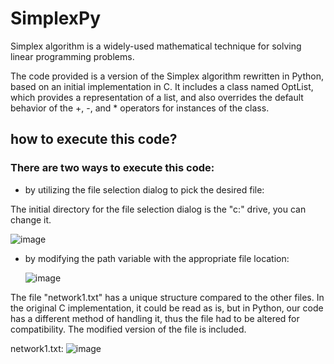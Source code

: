 # SimplexPy
Simplex algorithm is a widely-used mathematical technique for solving linear programming problems.

The code provided is a version of the Simplex algorithm rewritten in Python, based on an initial implementation in C. It includes a class named OptList, which provides a representation of a list, and also overrides the default behavior of the +, -, and * operators for instances of the class.

## how to execute this code?
### There are two ways to execute this code:
* by utilizing the file selection dialog to pick the desired file:
  
The initial directory for the file selection dialog is the "c:" drive, you can change it.

  ![image](https://github.com/MohamedAboSaleh/SimplexPy/assets/135134225/ed41e73b-bb1d-4108-b8eb-fed7b6b1b41d)
  
* by modifying the path variable with the appropriate file location:
  
 	![image](https://github.com/MohamedAboSaleh/SimplexPy/assets/135134225/04172c80-a1f0-43e7-abc6-abdbb9446590)

The file "network1.txt" has a unique structure compared to the other files. In the original C implementation, it could be read as is, but in Python, our code has a different method of handling it, thus the file had to be altered for compatibility. The modified version of the file is included.

network1.txt:
![image](https://github.com/MohamedAboSaleh/SimplexPy/assets/135134225/cb4b496c-61a9-4c13-b09c-3aed252e5c0c)
